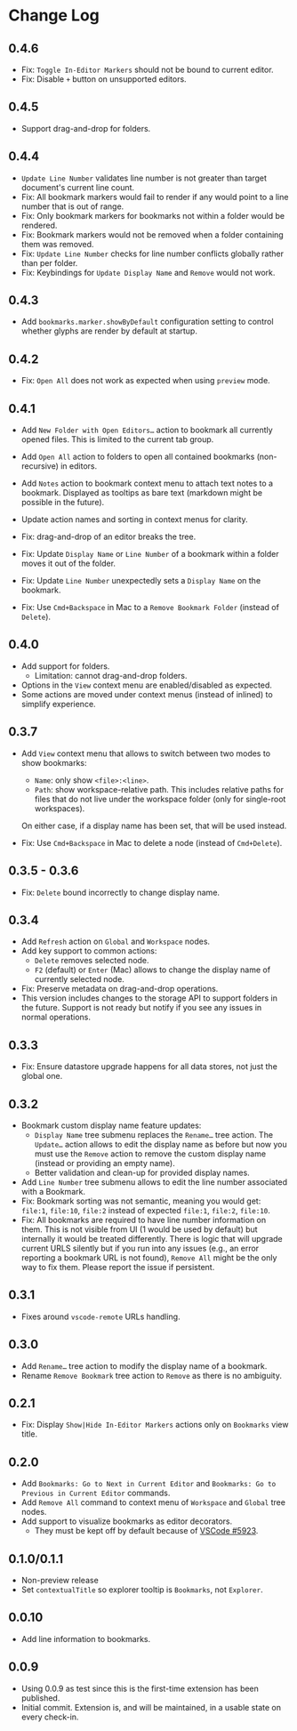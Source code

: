 # Change Log

## 0.4.6

- Fix: `Toggle In-Editor Markers` should not be bound to current editor.
- Fix: Disable `+` button on unsupported editors.

## 0.4.5

- Support drag-and-drop for folders.

## 0.4.4

- `Update Line Number` validates line number is not greater than target document's current line count.
- Fix: All bookmark markers would fail to render if any would point to a line number that is out of range.
- Fix: Only bookmark markers for bookmarks not within a folder would be rendered.
- Fix: Bookmark markers would not be removed when a folder containing them was removed.
- Fix: `Update Line Number` checks for line number conflicts globally rather than per folder.
- Fix: Keybindings for `Update Display Name` and `Remove` would not work.

## 0.4.3

- Add `bookmarks.marker.showByDefault` configuration setting to control whether glyphs are render by default at startup.

## 0.4.2

- Fix: `Open All` does not work as expected when using `preview` mode.

## 0.4.1

- Add `New Folder with Open Editors…` action to bookmark all currently opened files. This is limited to the current tab group.
- Add `Open All` action to folders to open all contained bookmarks (non-recursive) in editors.
- Add `Notes` action to bookmark context menu to attach text notes to a bookmark. Displayed as tooltips as bare text (markdown might be possible in the future).

- Update action names and sorting in context menus for clarity.
- Fix: drag-and-drop of an editor breaks the tree.
- Fix: Update `Display Name` or `Line Number` of a bookmark within a folder moves it out of the folder.
- Fix: Update `Line Number` unexpectedly sets a `Display Name` on the bookmark.
- Fix: Use `Cmd+Backspace` in Mac to a `Remove Bookmark Folder` (instead of `Delete`).

## 0.4.0

- Add support for folders.
  - Limitation: cannot drag-and-drop folders.
- Options in the `View` context menu are enabled/disabled as expected.
- Some actions are moved under context menus (instead of inlined) to simplify experience.

## 0.3.7

- Add `View` context menu that allows to switch between two modes to show bookmarks:

  - `Name`: only show `<file>:<line>`.
  - `Path`: show workspace-relative path. This includes relative paths for files that do not live under the workspace folder (only for single-root workspaces).

  On either case, if a display name has been set, that will be used instead.

- Fix: Use `Cmd+Backspace` in Mac to delete a node (instead of `Cmd+Delete`).

## 0.3.5 - 0.3.6

- Fix: `Delete` bound incorrectly to change display name.

## 0.3.4

- Add `Refresh` action on `Global` and `Workspace` nodes.
- Add key support to common actions:
  - `Delete` removes selected node.
  - `F2` (default) or `Enter` (Mac) allows to change the display name of currently selected node.
- Fix: Preserve metadata on drag-and-drop operations.
- This version includes changes to the storage API to support folders in the future. Support is not ready but notify if you see any issues in normal operations.

## 0.3.3

- Fix: Ensure datastore upgrade happens for all data stores, not just the global one.

## 0.3.2

- Bookmark custom display name feature updates:
  - `Display Name` tree submenu replaces the `Rename…` tree action. The `Update…` action allows to edit the display name as before but now you must use the `Remove` action to remove the custom display name (instead or providing an empty name).
  - Better validation and clean-up for provided display names.
- Add `Line Number` tree submenu allows to edit the line number associated with a Bookmark.
- Fix: Bookmark sorting was not semantic, meaning you would get: `file:1`, `file:10`, `file:2` instead of expected `file:1`, `file:2`, `file:10`.
- Fix: All bookmarks are required to have line number information on them. This is not visible from UI (1 would be used by default) but internally it would be treated differently. There is logic that will upgrade current URLS silently but if you run into any issues (e.g., an error reporting a bookmark URL is not found), `Remove All` might be the only way to fix them. Please report the issue if persistent.

## 0.3.1

- Fixes around `vscode-remote` URLs handling.

## 0.3.0

- Add `Rename…` tree action to modify the display name of a bookmark.
- Rename `Remove Bookmark` tree action to `Remove` as there is no ambiguity.

## 0.2.1

- Fix: Display `Show|Hide In-Editor Markers` actions only on `Bookmarks` view title.

## 0.2.0

- Add `Bookmarks: Go to Next in Current Editor` and `Bookmarks: Go to Previous in Current Editor` commands.
- Add `Remove All` command to context menu of `Workspace` and `Global` tree nodes.
- Add support to visualize bookmarks as editor decorators.
  - They must be kept off by default because of [VSCode #5923](https://github.com/Microsoft/vscode/issues/5923).

## 0.1.0/0.1.1

- Non-preview release
- Set `contextualTitle` so explorer tooltip is `Bookmarks`, not `Explorer`.

## 0.0.10

- Add line information to bookmarks.

## 0.0.9

- Using 0.0.9 as test since this is the first-time extension has been published.
- Initial commit. Extension is, and will be maintained, in a usable state on every check-in.
